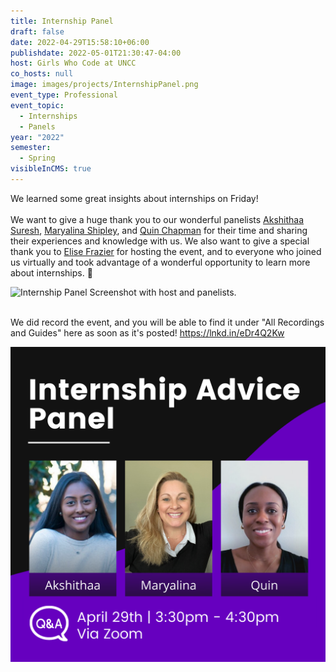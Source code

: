 ```yaml
---
title: Internship Panel
draft: false
date: 2022-04-29T15:58:10+06:00
publishdate: 2022-05-01T21:30:47-04:00
host: Girls Who Code at UNCC
co_hosts: null
image: images/projects/InternshipPanel.png
event_type: Professional
event_topic:
  - Internships
  - Panels
year: "2022"
semester:
  - Spring
visibleInCMS: true
---
```

We learned some great insights about internships on Friday!\
\
We want to give a huge thank you to our wonderful panelists [Akshithaa Suresh](https://www.linkedin.com/in/ACoAACv6ZIQB61NWYJsmT86k-Jszp_xq3ubaQw4), [Maryalina Shipley](https://www.linkedin.com/in/ACoAAAOo7m8BdcolhPs3KRS_enGQjTVxthdlG00), and [Quin Chapman](https://www.linkedin.com/in/ACoAACcAOWEBrsTdwo2DgSRZqn9_4xUo6ZhIWx8) for their time and sharing their experiences and knowledge with us. We also want to give a special thank you to [Elise Frazier](https://www.linkedin.com/in/ACoAACrEJncBAR7UhRnWfb7rbygduE_YmOj7DJA) for hosting the event, and to everyone who joined us virtually and took advantage of a wonderful opportunity to learn more about internships. 💜

![Internship Panel Screenshot with host and panelists.](/Girls-Who-Code-at-UNCC/images/internshippanelrecap.jpeg "Internship Panel Screenshot")

\
We did record the event, and you will be able to find it under "All Recordings and Guides" here as soon as it's posted! <https://lnkd.in/eDr4Q2Kw>

![Internship Panel](../../images/projects/InternshipPanel.png)